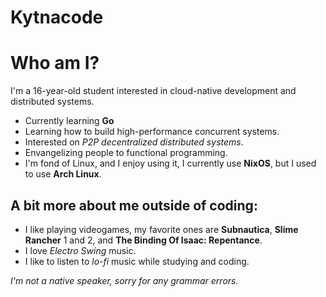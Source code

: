 # Kytnacode

# Who am I?

I'm a 16-year-old student interested in cloud-native development and distributed systems.

* Currently learning **Go**
* Learning how to build high-performance concurrent systems.
* Interested on *P2P decentralized distributed systems*.
* Envangelizing people to functional programming.
* I'm fond of Linux, and I enjoy using it, I currently use **NixOS**, but I used to use **Arch Linux**.

## A bit more about me outside of coding:

* I like playing videogames, my favorite ones are **Subnautica**, **Slime Rancher** 1 and 2, and **The Binding Of Isaac: Repentance**.
* I love *Electro Swing* music.
* I like to listen to *lo-fi* music while studying and coding.

*I'm not a native speaker, sorry for any grammar errors.*
